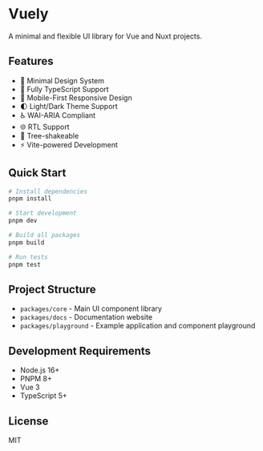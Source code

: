 # Vuely

A minimal and flexible UI library for Vue and Nuxt projects.

## Features

- 🎨 Minimal Design System
- 🔧 Fully TypeScript Support
- 📱 Mobile-First Responsive Design
- 🌓 Light/Dark Theme Support
- ♿ WAI-ARIA Compliant
- 🌐 RTL Support
- 🎯 Tree-shakeable
- ⚡ Vite-powered Development

## Quick Start

```bash
# Install dependencies
pnpm install

# Start development
pnpm dev

# Build all packages
pnpm build

# Run tests
pnpm test
```

## Project Structure

- `packages/core` - Main UI component library
- `packages/docs` - Documentation website
- `packages/playground` - Example application and component playground

## Development Requirements

- Node.js 16+
- PNPM 8+
- Vue 3
- TypeScript 5+

## License

MIT 